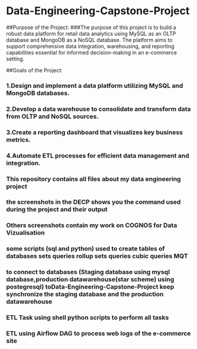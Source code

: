 # Data-Engineering-Capstone-Project
##Purpose of the Project:
###The purpose of this project is to build a robust data platform for retail data analytics using MySQL as an OLTP database and MongoDB as a NoSQL database. The platform aims to support comprehensive data integration, warehousing, and reporting capabilities essential for informed decision-making in an e-commerce setting.

##Goals of the Project:
### 1.Design and implement a data platform utilizing MySQL and MongoDB databases.
### 2.Develop a data warehouse to consolidate and transform data from OLTP and NoSQL sources.
### 3.Create a reporting dashboard that visualizes key business metrics.
### 4.Automate ETL processes for efficient data management and integration.

### This repository contains all files about my data engineering project
### the screenshots in the DECP shows you the command used during the project and their output
### Others screenshots contain my work on COGNOS for Data Vizualisation
### some scripts (sql and python) used to create tables of databases sets queries rollup sets queries cubic queries MQT  
### to connect to databases (Staging database using mysql database,production datawarehouse(star scheme) using postegresql) toData-Engineering-Capstone-Project keep synchronize the staging database and the production datawarehouse 
### ETL Task using shell python scripts to perform all tasks
### ETL using Airflow DAG to process web logs of the e-commerce site 


